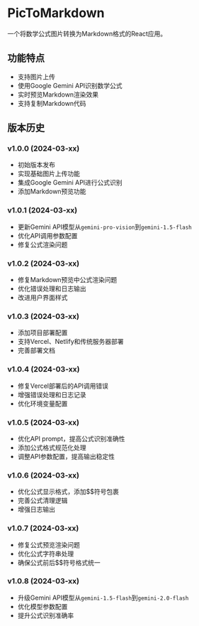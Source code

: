 # PicToMarkdown

一个将数学公式图片转换为Markdown格式的React应用。

## 功能特点

- 支持图片上传
- 使用Google Gemini API识别数学公式
- 实时预览Markdown渲染效果
- 支持复制Markdown代码

## 版本历史

### v1.0.0 (2024-03-xx)
- 初始版本发布
- 实现基础图片上传功能
- 集成Google Gemini API进行公式识别
- 添加Markdown预览功能

### v1.0.1 (2024-03-xx)
- 更新Gemini API模型从`gemini-pro-vision`到`gemini-1.5-flash`
- 优化API调用参数配置
- 修复公式渲染问题

### v1.0.2 (2024-03-xx)
- 修复Markdown预览中公式渲染问题
- 优化错误处理和日志输出
- 改进用户界面样式

### v1.0.3 (2024-03-xx)
- 添加项目部署配置
- 支持Vercel、Netlify和传统服务器部署
- 完善部署文档

### v1.0.4 (2024-03-xx)
- 修复Vercel部署后的API调用错误
- 增强错误处理和日志记录
- 优化环境变量配置

### v1.0.5 (2024-03-xx)
- 优化API prompt，提高公式识别准确性
- 添加公式格式规范化处理
- 调整API参数配置，提高输出稳定性

### v1.0.6 (2024-03-xx)
- 优化公式显示格式，添加$$符号包裹
- 完善公式清理逻辑
- 增强日志输出

### v1.0.7 (2024-03-xx)
- 修复公式预览渲染问题
- 优化公式字符串处理
- 确保公式前后$$符号格式统一

### v1.0.8 (2024-03-xx)
- 升级Gemini API模型从`gemini-1.5-flash`到`gemini-2.0-flash`
- 优化模型参数配置
- 提升公式识别准确率
